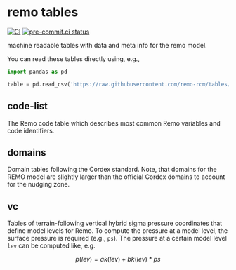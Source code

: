 # remo tables

[![CI](https://github.com/remo-rcm/tables/actions/workflows/ci.yaml/badge.svg)](https://github.com/remo-rcm/tables/actions/workflows/ci.yaml)
[![pre-commit.ci status](https://results.pre-commit.ci/badge/github/remo-rcm/tables/main.svg)](https://results.pre-commit.ci/latest/github/remo-rcm/tables/main)

machine readable tables with data and meta info for the remo model.

You can read these tables directly using, e.g.,

```python
import pandas as pd

table = pd.read_csv('https://raw.githubusercontent.com/remo-rcm/tables/master/code-list/code-list.csv')

```

## code-list

The Remo code table which describes most common Remo variables and code identifiers.

## domains

Domain tables following the Cordex standard. Note, that domains for the REMO model are slightly larger
than the official Cordex domains to account for the nudging zone.

## vc

Tables of terrain-following vertical hybrid sigma pressure coordinates that define model levels for Remo.
To compute the pressure at a model level, the surface pressure is required (e.g., `ps`). The pressure at a
certain model level `lev` can be computed like, e.g.

```math
p(lev) =  ak(lev) + bk(lev) * ps
```
